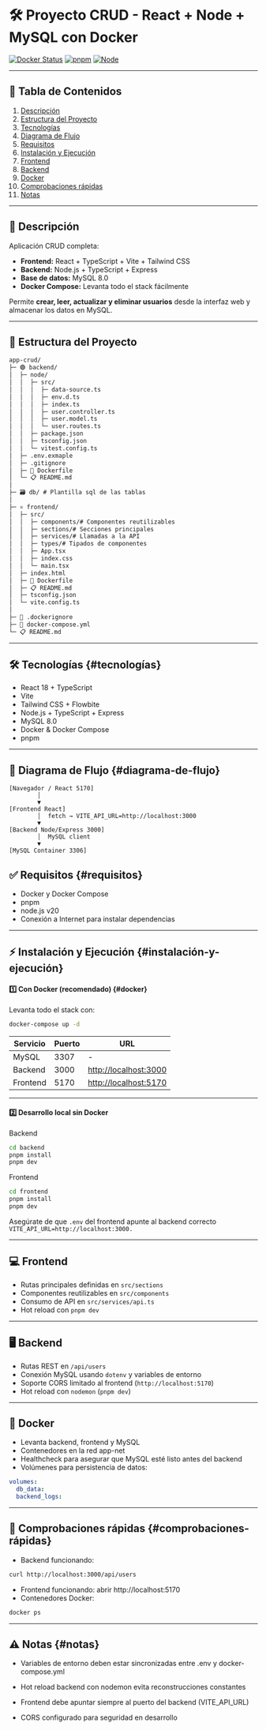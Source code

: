 # 🛠️ Proyecto CRUD - React + Node + MySQL con Docker

[![Docker Status](https://img.shields.io/badge/Docker-Running-brightgreen)](https://www.docker.com/)
[![pnpm](https://img.shields.io/badge/pnpm-v8.0-blue)](https://pnpm.io/)
[![Node](https://img.shields.io/badge/Node-20.0-green)](https://nodejs.org/)

---

## 📖 Tabla de Contenidos
1. [Descripción](#-descripción)
2. [Estructura del Proyecto](#-estructura-del-proyecto)
3. [Tecnologías](#tecnologías)
4. [Diagrama de Flujo](#diagrama-de-flujo)
5. [Requisitos](#requisitos)
6. [Instalación y Ejecución](#instalación-y-ejecución)
7. [Frontend](./frontend/README.md)
8. [Backend](./backend/README.md)
9. [Docker](#docker)
10. [Comprobaciones rápidas](#comprobaciones-rápidas)
11. [Notas](#notas)

---

## 📝 Descripción
Aplicación CRUD completa:

- **Frontend:** React + TypeScript + Vite + Tailwind CSS  
- **Backend:** Node.js + TypeScript + Express  
- **Base de datos:** MySQL 8.0  
- **Docker Compose:** Levanta todo el stack fácilmente

Permite **crear, leer, actualizar y eliminar usuarios** desde la interfaz web y almacenar los datos en MySQL.

---

## 📂 Estructura del Proyecto
```markdown
app-crud/
├─ 🟢 backend/
│  ├─ node/
│  │  ├─ src/
│  │  │  ├─ data-source.ts
│  │  │  ├─ env.d.ts
│  │  │  ├─ index.ts
│  │  │  ├─ user.controller.ts
│  │  │  ├─ user.model.ts
│  │  │  └─ user.routes.ts
│  │  ├─ package.json
│  │  ├─ tsconfig.json
│  │  └─ vitest.config.ts
│  ├─ .env.exmaple
│  ├─ .gitignore
│  ├─ 🐳 Dockerfile
│  └─ 📋 README.md
│
├─ 🗃️ db/ # Plantilla sql de las tablas
│
├─ ⚛️ frontend/
│  ├─ src/
│  │  ├─ components/# Componentes reutilizables
│  │  ├─ sections/# Secciones principales
│  │  ├─ services/# Llamadas a la API
│  │  ├─ types/# Tipados de componentes
│  │  ├─ App.tsx
│  │  ├─ index.css
│  │  └─ main.tsx
│  ├─ index.html
│  ├─ 🐳 Dockerfile
│  ├─ 📋 README.md
│  ├─ tsconfig.json
│  └─ vite.config.ts
│
├─ 🐳 .dockerignore
├─ 🐳 docker-compose.yml
└─ 📋 README.md
```

---

## 🛠️ Tecnologías {#tecnologías}
- React 18 + TypeScript  
- Vite  
- Tailwind CSS + Flowbite  
- Node.js + TypeScript + Express  
- MySQL 8.0  
- Docker & Docker Compose  
- pnpm  

---

## 🔄 Diagrama de Flujo {#diagrama-de-flujo}

```text
[Navegador / React 5170]
        │
        ▼
[Frontend React]
        │  fetch → VITE_API_URL=http://localhost:3000
        ▼
[Backend Node/Express 3000]
        │  MySQL client
        ▼
[MySQL Container 3306]
```

## ✅ Requisitos {#requisitos}

- Docker y Docker Compose
- pnpm
- node.js v20
- Conexión a Internet para instalar dependencias

---

## ⚡ Instalación y Ejecución {#instalación-y-ejecución}

#### 1️⃣ Con Docker (recomendado) {#docker}
Levanta todo el stack con:
```bash
docker-compose up -d
```

| Servicio | Puerto | URL                                            |
| -------- | ------ | ---------------------------------------------- |
| MySQL    | 3307   | -                                              |
| Backend  | 3000   | [http://localhost:3000](http://localhost:3000) |
| Frontend | 5170   | [http://localhost:5170](http://localhost:5170) |

---

#### 2️⃣ Desarrollo local sin Docker

Backend
```bash
cd backend
pnpm install
pnpm dev
```

Frontend
```bash
cd frontend
pnpm install
pnpm dev
```

Asegúrate de que `.env` del frontend apunte al backend correcto `VITE_API_URL=http://localhost:3000.`

---

## 💻 Frontend
- Rutas principales definidas en `src/sections`
- Componentes reutilizables en `src/components`
- Consumo de API en `src/services/api.ts`
- Hot reload con `pnpm dev`

---

## 🖥️ Backend
- Rutas REST en `/api/users`
- Conexión MySQL usando `dotenv` y variables de entorno
- Soporte CORS limitado al frontend (`http://localhost:5170`)
- Hot reload con `nodemon` (`pnpm dev`)

---

## 🐳 Docker
- Levanta backend, frontend y MySQL
- Contenedores en la red app-net
- Healthcheck para asegurar que MySQL esté listo antes del backend
- Volúmenes para persistencia de datos:
```yaml
volumes:
  db_data:
  backend_logs:
```

---

## 🔧 Comprobaciones rápidas {#comprobaciones-rápidas}
- Backend funcionando:
```bash
curl http://localhost:3000/api/users
```

- Frontend funcionando: abrir http://localhost:5170
- Contenedores Docker:
```bash
docker ps
```

---

## ⚠️ Notas {#notas}
- Variables de entorno deben estar sincronizadas entre .env y docker-compose.yml

- Hot reload backend con nodemon evita reconstrucciones constantes

- Frontend debe apuntar siempre al puerto del backend (VITE_API_URL)

- CORS configurado para seguridad en desarrollo

